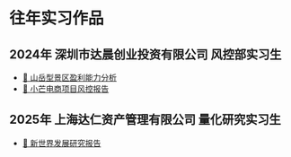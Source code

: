 # 往年实习作品


## 2024年 深圳市达晨创业投资有限公司 风控部实习生
- <a class="industry-link" href="/industry.pdf">📄 山岳型景区盈利能力分析</a>
- <a class="xiaomang-link" href="/xiaomang.pdf">📄 小芒电商项目风控报告</a>


## 2025年 上海达仁资产管理有限公司 量化研究实习生
- <a class="xinshijie-link" href="/xinshijie.pdf">📄 新世界发展研究报告</a>
